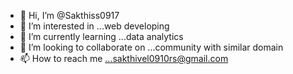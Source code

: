 - 👋 Hi, I’m @Sakthiss0917
- 👀 I’m interested in ...web developing
- 🌱 I’m currently learning ...data analytics
- 💞️ I’m looking to collaborate on ...community with similar domain
- 📫 How to reach me ...sakthivel0910rs@gmail.com

<!---
Sakthiss0917/Sakthiss0917 is a ✨ special ✨ repository because its `README.md` (this file) appears on your GitHub profile.
You can click the Preview link to take a look at your changes.
--->
